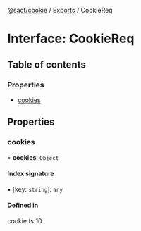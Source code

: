 [@sact/cookie](../README.md) / [Exports](../modules.md) / CookieReq

# Interface: CookieReq

## Table of contents

### Properties

- [cookies](cookiereq.md#cookies)

## Properties

### cookies

• **cookies**: `Object`

#### Index signature

▪ [key: `string`]: `any`

#### Defined in

cookie.ts:10
